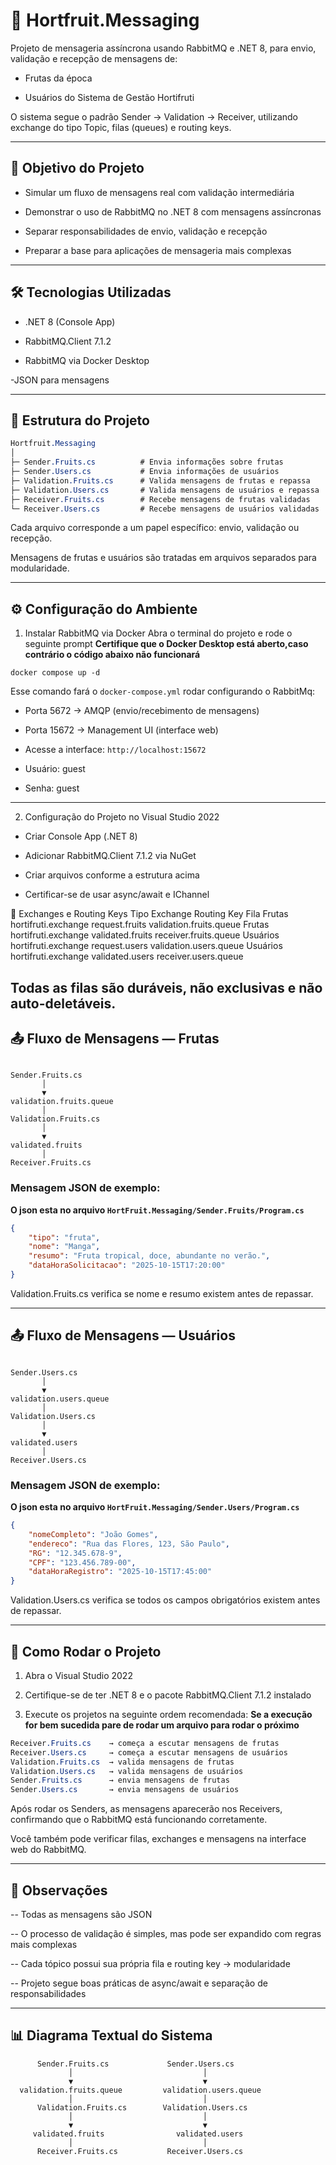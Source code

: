 # 🌿 Hortfruit.Messaging

Projeto de mensageria assíncrona usando RabbitMQ e .NET 8, para envio, validação e recepção de mensagens de:

- Frutas da época

- Usuários do Sistema de Gestão Hortifruti

O sistema segue o padrão Sender → Validation → Receiver, utilizando exchange do tipo Topic, filas (queues) e routing keys.

---

## 📌 Objetivo do Projeto

- Simular um fluxo de mensagens real com validação intermediária

- Demonstrar o uso de RabbitMQ no .NET 8 com mensagens assíncronas

- Separar responsabilidades de envio, validação e recepção

- Preparar a base para aplicações de mensageria mais complexas

---

## 🛠 Tecnologias Utilizadas

- .NET 8 (Console App)

- RabbitMQ.Client 7.1.2

- RabbitMQ via Docker Desktop

-JSON para mensagens

---

## 📁 Estrutura do Projeto

```css
Hortfruit.Messaging
│
├─ Sender.Fruits.cs          # Envia informações sobre frutas
├─ Sender.Users.cs           # Envia informações de usuários
├─ Validation.Fruits.cs      # Valida mensagens de frutas e repassa
├─ Validation.Users.cs       # Valida mensagens de usuários e repassa
├─ Receiver.Fruits.cs        # Recebe mensagens de frutas validadas
└─ Receiver.Users.cs         # Recebe mensagens de usuários validadas

```

Cada arquivo corresponde a um papel específico: envio, validação ou recepção.

Mensagens de frutas e usuários são tratadas em arquivos separados para modularidade.

---

## ⚙️ Configuração do Ambiente

1. Instalar RabbitMQ via Docker
Abra o terminal do projeto e rode o seguinte prompt
**Certifique que o Docker Desktop está aberto,caso contrário o código abaixo não funcionará**
```docker
docker compose up -d
```

Esse comando fará o `docker-compose.yml` rodar configurando o RabbitMq:


- Porta 5672 → AMQP (envio/recebimento de mensagens)

- Porta 15672 → Management UI (interface web)

- Acesse a interface: `http://localhost:15672`

- Usuário: guest

- Senha: guest

---

2. Configuração do Projeto no Visual Studio 2022

- Criar Console App (.NET 8)

- Adicionar RabbitMQ.Client 7.1.2 via NuGet

- Criar arquivos conforme a estrutura acima

- Certificar-se de usar async/await e IChannel

🔗 Exchanges e Routing Keys
Tipo	Exchange	Routing Key	Fila
Frutas	hortifruti.exchange	request.fruits	validation.fruits.queue
Frutas	hortifruti.exchange	validated.fruits	receiver.fruits.queue
Usuários	hortifruti.exchange	request.users	validation.users.queue
Usuários	hortifruti.exchange	validated.users	receiver.users.queue

Todas as filas são duráveis, não exclusivas e não auto-deletáveis.
---

## 📤 Fluxo de Mensagens — Frutas
```

Sender.Fruits.cs
       │
       ▼
validation.fruits.queue
       │
Validation.Fruits.cs
       │
       ▼
validated.fruits
       │
Receiver.Fruits.cs
```

### Mensagem JSON de exemplo:

**O json esta no arquivo ``HortFruit.Messaging/Sender.Fruits/Program.cs``**

```json
{
    "tipo": "fruta",
    "nome": "Manga",
    "resumo": "Fruta tropical, doce, abundante no verão.",
    "dataHoraSolicitacao": "2025-10-15T17:20:00"
}
```

Validation.Fruits.cs verifica se nome e resumo existem antes de repassar.

---

## 📤 Fluxo de Mensagens — Usuários
```text

Sender.Users.cs
       │
       ▼
validation.users.queue
       │
Validation.Users.cs
       │
       ▼
validated.users
       │
Receiver.Users.cs
```

### Mensagem JSON de exemplo:
**O json esta no arquivo ``HortFruit.Messaging/Sender.Users/Program.cs``**

```json
{
    "nomeCompleto": "João Gomes",
    "endereco": "Rua das Flores, 123, São Paulo",
    "RG": "12.345.678-9",
    "CPF": "123.456.789-00",
    "dataHoraRegistro": "2025-10-15T17:45:00"
}
```

Validation.Users.cs verifica se todos os campos obrigatórios existem antes de repassar.

---

## 🚀 Como Rodar o Projeto

1. Abra o Visual Studio 2022

2. Certifique-se de ter .NET 8 e o pacote RabbitMQ.Client 7.1.2 instalado

3. Execute os projetos na seguinte ordem recomendada:
**Se a execução for bem sucedida pare de rodar um arquivo para rodar o próximo**
```css
Receiver.Fruits.cs    → começa a escutar mensagens de frutas
Receiver.Users.cs     → começa a escutar mensagens de usuários
Validation.Fruits.cs  → valida mensagens de frutas
Validation.Users.cs   → valida mensagens de usuários
Sender.Fruits.cs      → envia mensagens de frutas
Sender.Users.cs       → envia mensagens de usuários
```

Após rodar os Senders, as mensagens aparecerão nos Receivers, confirmando que o RabbitMQ está funcionando corretamente.

Você também pode verificar filas, exchanges e mensagens na interface web do RabbitMQ.

---

## 📝 Observações

-- Todas as mensagens são JSON

-- O processo de validação é simples, mas pode ser expandido com regras mais complexas

-- Cada tópico possui sua própria fila e routing key → modularidade

-- Projeto segue boas práticas de async/await e separação de responsabilidades

---

## 📊 Diagrama Textual do Sistema

```text
      Sender.Fruits.cs             Sender.Users.cs
             │                             │
             ▼                             ▼
  validation.fruits.queue         validation.users.queue
             │                             │
      Validation.Fruits.cs        Validation.Users.cs
             │                             │
             ▼                             ▼
     validated.fruits                validated.users
             │                             │
      Receiver.Fruits.cs           Receiver.Users.cs

```

